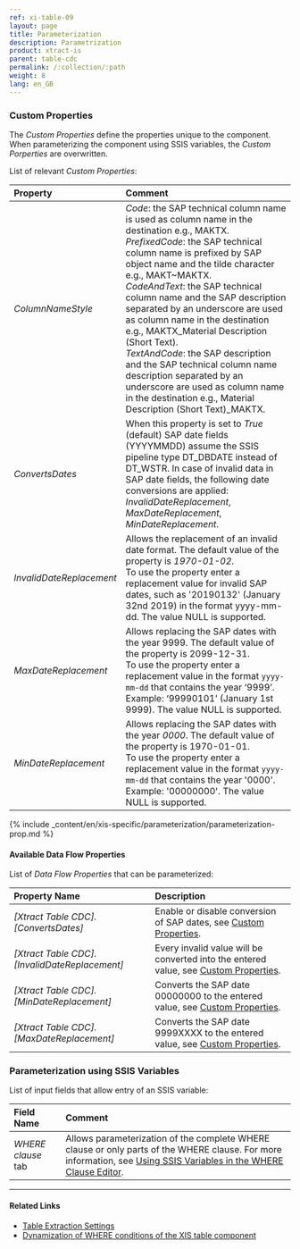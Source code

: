 ```yaml
---
ref: xi-table-09
layout: page
title: Parameterization 
description: Parametrization 
product: xtract-is
parent: table-cdc
permalink: /:collection/:path
weight: 8
lang: en_GB
---
```

### Custom Properties

The *Custom Properties* define the properties unique to the component.
When parameterizing the component using SSIS variables, the *Custom Porperties* are overwritten.

List of relevant *Custom Properties*:

|Property|Comment|
|:----|:----|
| *ColumnNameStyle* | *Code*: the SAP technical column name is used as column name in the destination e.g., MAKTX. <br>*PrefixedCode*: the SAP technical column name is prefixed by SAP object name and the tilde character e.g., MAKT~MAKTX. <br>*CodeAndText*: the SAP technical column name and the SAP description separated by an underscore are used as column name in the destination e.g., MAKTX_Material Description (Short Text).<br>*TextAndCode*: the SAP description and the SAP technical column name description separated by an underscore are used as column name in the destination e.g., Material Description (Short Text)_MAKTX. |
| *ConvertsDates* | When this property is set to *True* (default) SAP date fields (YYYYMMDD) assume the SSIS pipeline type DT_DBDATE instead of DT_WSTR. In case of invalid data in SAP date fields, the following date conversions are applied: <br>*InvalidDateReplacement*, *MaxDateReplacement*, *MinDateReplacement*. |
| *InvalidDateReplacement* | Allows the replacement of an invalid date format. The default value of the property is *1970-01-02*. <br>To use the property enter a replacement value for invalid SAP dates, such as '20190132' (January 32nd  2019) in the format yyyy-mm-dd. The value NULL is supported.|
| *MaxDateReplacement* | Allows replacing the SAP dates with the year 9999. The default value of the property is 2099-12-31. <br>To use the property enter a replacement value in the format `yyyy-mm-dd` that contains the year ‘9999’. Example: ‘99990101’ (January 1st 9999). The value NULL is supported.|
| *MinDateReplacement* | Allows replacing the SAP dates with the year *0000*. The default value of the property is 1970-01-01. <br>To use the property enter a replacement value in the format `yyyy-mm-dd` that contains the year '0000'. Example: '00000000'. The value NULL is supported.|

{% include _content/en/xis-specific/parameterization/parameterization-prop.md  %}

#### Available Data Flow Properties
List of *Data Flow Properties* that can be parameterized:

|Property Name|Description|
|:----|:----|
| *[Xtract Table CDC].[ConvertsDates]*|Enable or disable conversion of SAP dates, see [Custom Properties](#custom-properties). |
| *[Xtract Table CDC].[InvalidDateReplacement]*|Every invalid value will be converted into the entered value, see [Custom Properties](#custom-properties).|
| *[Xtract Table CDC].[MinDateReplacement]*|Converts the SAP date 00000000 to the entered value, see [Custom Properties](#custom-properties).|
| *[Xtract Table CDC].[MaxDateReplacement]*|Converts the SAP date 9999XXXX to the entered value, see [Custom Properties](#custom-properties).|


### Parameterization using SSIS Variables

List of input fields that allow entry of an SSIS variable:

|Field Name|Comment|
|:----|:----|
| *WHERE clause* tab| Allows parameterization of the complete WHERE clause or only parts of the WHERE clause. For more information, see [Using SSIS Variables in the WHERE Clause Editor](where-clause#using-ssis-variables-in-the-where-clause-editor). |

****
#### Related Links
- [Table Extraction Settings](./extraction-settings) <br>
- [Dynamization of WHERE conditions of the XIS table component](https://kb.theobald-software.com/xtract-is/Dynamization-of-WHERE-conditions-of-the-XIS-table-components)